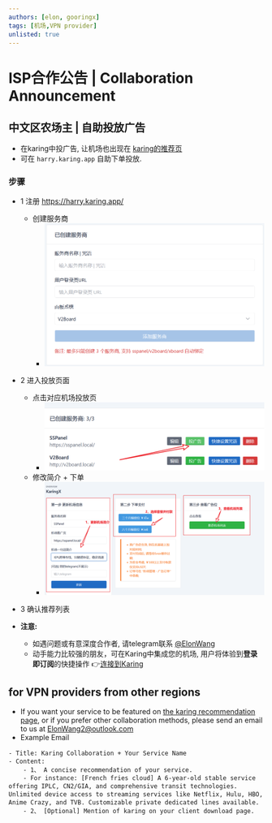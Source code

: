 ```yaml
---
authors: [elon, gooringx]
tags: [机场,VPN provider]
unlisted: true
---
```

# ISP合作公告 | Collaboration Announcement

## 中文区农场主 | 自助投放广告
- 在karing中投广告, 让机场也出现在 [karing的推荐页](https://1.x31415926.top/cn.html)
- 可在 `harry.karing.app` 自助下单投放.
### 步骤
- 1 注册 https://harry.karing.app/
  - 创建服务商
    - ![创建服务商](./img/coop-1.png)
- 2 进入投放页面
  - 点击对应机场投放页
    - ![进入投放页](./img/coop-2.png)
  - 修改简介 + 下单
    - ![投广告](./img/coop-3.png)
- 3 确认推荐列表


- **注意:**
  - 如遇问题或有意深度合作者, 请telegram联系 [@ElonWang](https://t.me/ElonWang)
  - 动手能力比较强的朋友，可在Karing中集成您的机场, 用户将体验到**登录即订阅**的快捷操作 👉[连接到Karing](/cooperation/connect)

## for VPN providers from other regions
- If you want your service to be featured on [the karing recommendation page](https://1.x31415926.top/en.html), or if you prefer other collaboration methods, please send an email to us at ElonWang2@outlook.com
- Example Email
```
- Title: Karing Collaboration + Your Service Name
- Content:
    - 1、 A concise recommendation of your service.
    - For instance: [French fries cloud] A 6-year-old stable service offering IPLC, CN2/GIA, and comprehensive transit technologies. Unlimited device access to streaming services like Netflix, Hulu, HBO, Anime Crazy, and TVB. Customizable private dedicated lines available.
    - 2、 [Optional] Mention of karing on your client download page.
```


